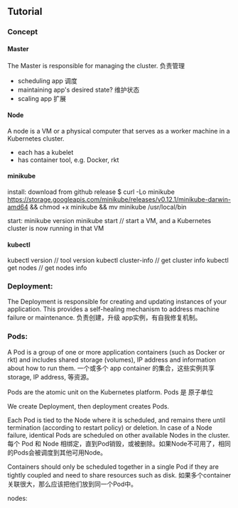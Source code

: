 ## Tutorial

### Concept

#### Master

The Master is responsible for managing the cluster. 负责管理
- scheduling app 调度
- maintaining app's desired state? 维护状态
- scaling app 扩展

#### Node

A node is a VM or a physical computer that serves as a worker machine in a Kubernetes cluster. 
- each has a kubelet
- has container tool, e.g. Docker, rkt

#### minikube

install:
download from github release
$ curl -Lo minikube https://storage.googleapis.com/minikube/releases/v0.12.1/minikube-darwin-amd64 && chmod +x minikube && mv minikube /usr/local/bin

start:
minikube version
minikube start // start a VM, and a Kubernetes cluster is now running in that VM

#### kubectl

kubectl version // tool version
kubectl cluster-info // get cluster info
kubectl get nodes // get nodes info


### Deployment:

The Deployment is responsible for creating and updating instances of your application.
This provides a self-healing mechanism to address machine failure or maintenance.
负责创建，升级 app实例，有自我修复机制。

### Pods:

A Pod is a group of one or more application containers (such as Docker or rkt) and includes shared storage (volumes), IP address and information about how to run them.
一个或多个 app container 的集合，这些实例共享 storage, IP address, 等资源。

Pods are the atomic unit on the Kubernetes platform. 
Pods 是 原子单位

We create Deployment, then deployment creates Pods. 

Each Pod is tied to the Node where it is scheduled, and remains there until termination (according to restart policy) or deletion. In case of a Node failure, identical Pods are scheduled on other available Nodes in the cluster.
每个 Pod 和 Node 相绑定，直到Pod销毁，或被删除。如果Node不可用了，相同的Pods会被调度到其他可用Node。

Containers should only be scheduled together in a single Pod if they are tightly coupled and need to share resources such as disk.
如果多个container关联很大，那么应该把他们放到同一个Pod中。

nodes:



